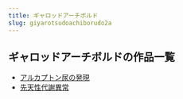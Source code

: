 ```yaml
---
title: ギャロッドアーチボルド
slug: giyarotsudoachiborudo2a
---
```


## ギャロッドアーチボルドの作品一覧

- [アルカプトン尿の発現](arukaputonniaonofaxiana9)
- [先天性代謝異常](xiantianxingdaixieyichang7b)
